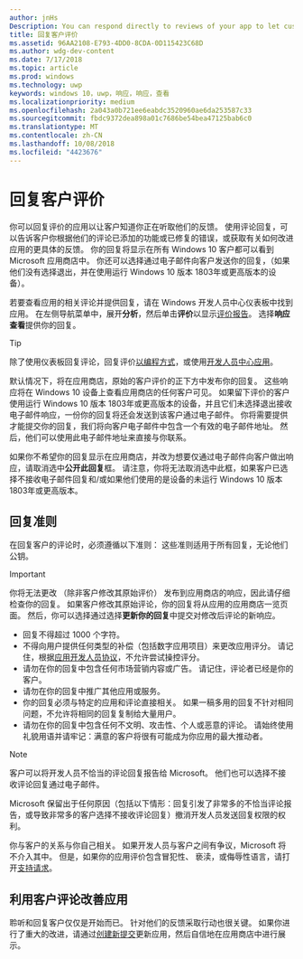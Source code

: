 ```yaml
---
author: jnHs
Description: You can respond directly to reviews of your app to let customers know you’re listening to their feedback.
title: 回复客户评价
ms.assetid: 96AA2108-E793-4DD0-8CDA-0D115423C68D
ms.author: wdg-dev-content
ms.date: 7/17/2018
ms.topic: article
ms.prod: windows
ms.technology: uwp
keywords: windows 10，uwp，响应，响应，查看
ms.localizationpriority: medium
ms.openlocfilehash: 2a043a0b721ee6eabdc3520960ae6da253587c33
ms.sourcegitcommit: fbdc9372dea898a01c7686be54bea47125bab6c0
ms.translationtype: MT
ms.contentlocale: zh-CN
ms.lasthandoff: 10/08/2018
ms.locfileid: "4423676"
---
```

# <a name="respond-to-customer-reviews"></a>回复客户评价


你可以回复评价的应用以让客户知道你正在听取他们的反馈。 使用评论回复，可以告诉客户你根据他们的评论已添加的功能或已修复的错误，或获取有关如何改进应用的更具体的反馈。 你的回复将显示在所有 Windows 10 客户都可以看到 Microsoft 应用商店中。 你还可以选择通过电子邮件向客户发送你的回复，（如果他们没有选择退出，并在使用运行 Windows 10 版本 1803年或更高版本的设备）。

若要查看应用的相关评论并提供回复，请在 Windows 开发人员中心仪表板中找到应用。 在左侧导航菜单中，展开**分析**，然后单击**评价**以显示[评价报告](reviews-report.md)。 选择**响应查看**提供你的回复。

> [!TIP]
> 除了使用仪表板回复评论，回复评价[以编程方式](../monetize/submit-responses-to-app-reviews.md)，或使用[开发人员中心应用](https://www.microsoft.com/store/apps/dev-center/9nblggh4r5ws)。

默认情况下，将在应用商店，原始的客户评价的正下方中发布你的回复。 这些响应将在 Windows 10 设备上查看应用商店的任何客户可见。 如果留下评价的客户使用运行 Windows 10 版本 1803年或更高版本的设备，并且它们未选择退出接收电子邮件响应，一份你的回复将还会发送到该客户通过电子邮件。  你将需要提供才能提交你的回复，我们将向客户电子邮件中包含一个有效的电子邮件地址。 然后，他们可以使用此电子邮件地址来直接与你联系。

如果你不希望你的回复显示在应用商店，并改为想要仅通过电子邮件向客户做出响应，请取消选中**公开此回复**框。 请注意，你将无法取消选中此框，如果客户已选择不接收电子邮件回复和/或如果他们使用的是设备的未运行 Windows 10 版本 1803年或更高版本。

## <a name="guidelines-for-responses"></a>回复准则

在回复客户的评论时，必须遵循以下准则： 这些准则适用于所有回复，无论他们公钥。

> [!IMPORTANT]
> 你将无法更改 （除非客户修改其原始评价） 发布到应用商店的响应，因此请仔细检查你的回复。 如果客户修改其原始评论，你的回复将从应用的应用商店一览页面。 然后，你可以选择通过选择**更新你的回复**中提交对修改后评论的新响应。

-   回复不得超过 1000 个字符。
-   不得向用户提供任何类型的补偿（包括数字应用项目）来更改应用评分。 请记住，根据[应用开发人员协议](https://docs.microsoft.com/legal/windows/agreements/app-developer-agreement)，不允许尝试操控评分。
-   请勿在你的回复中包含任何市场营销内容或广告。 请记住，评论者已经是你的客户。
-   请勿在你的回复中推广其他应用或服务。
-   你的回复必须与特定的应用和评论直接相关。 如果一稿多用的回复不针对相同问题，不允许将相同的回复复制给大量用户。
-   请勿在你的回复中包含任何不文明、攻击性、个人或恶意的评论。 请始终使用礼貌用语并请牢记：满意的客户将很有可能成为你应用的最大推动者。

> [!NOTE]
> 客户可以将开发人员不恰当的评论回复报告给 Microsoft。 他们也可以选择不接收评论回复通过电子邮件。
>
> Microsoft 保留出于任何原因（包括以下情形：回复引发了非常多的不恰当评论报告，或导致非常多的客户选择不接收评论回复）撤消开发人员发送回复权限的权利。

你与客户的关系与你自己相关。 如果开发人员与客户之间有争议，Microsoft 将不介入其中。 但是，如果你的应用评价包含冒犯性、 亵渎，或侮辱性语言，请打开[支持请求](http://go.microsoft.com/fwlink/p/?LinkID=401178)。


## <a name="use-customer-reviews-to-improve-your-app"></a>利用客户评论改善应用

聆听和回复客户仅仅是开始而已。 针对他们的反馈采取行动也很关键。 如果你进行了重大的改进，请通过[创建新提交](app-submissions.md)更新应用，然后自信地在应用商店中进行展示。
